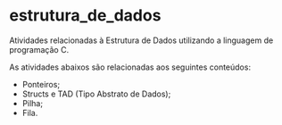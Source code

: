 # estrutura_de_dados
Atividades relacionadas à Estrutura de Dados utilizando a linguagem de programação C.

As atividades abaixos são relacionadas aos seguintes conteúdos:

  - Ponteiros;
  - Structs e TAD (Tipo Abstrato de Dados);
  - Pilha;
  - Fila.
